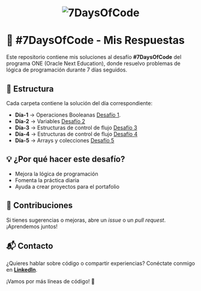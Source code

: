 
# <p align="center">![7DaysOfCode](https://github.com/user-attachments/assets/f6b05689-a7f2-436b-a3bc-194a2f6a92ab)</p>
# 🚀 #7DaysOfCode - Mis Respuestas  

Este repositorio contiene mis soluciones al desafío **#7DaysOfCode** del programa ONE (Oracle Next Education), donde resuelvo problemas de lógica de programación durante 7 días seguidos.  

## 📂 Estructura  
Cada carpeta contiene la solución del día correspondiente:  

- **Día-1** → Operaciones Booleanas [Desafío 1](Dia%20%231%20-Operaciones%20Booleanas/reto1.md).
- **Día-2** → Variables [Desafío 2](Dia%20%232%20-Variables/reto2.md)
- **Día-3** → Estructuras de control de flujo [Desafío 3](Dia%20%233%20-%20Estructuras%20de%20control%20de%20flujo/reto3.md)
- **Día-4** → Estructuras de control de flujo [Desafío 4](Dia%20%234%20-%20Mas%20loops%20y%20randomización/reto4.md)
- **Día-5** → Arrays y colecciones [Desafío 5](Dia%235%20-%20Arrays%20y%20colecciones/reto5.md)


## 💡 ¿Por qué hacer este desafío?  
- Mejora la lógica de programación  
- Fomenta la práctica diaria  
- Ayuda a crear proyectos para el portafolio  

## 🤝 Contribuciones  
Si tienes sugerencias o mejoras, abre un _issue_ o un _pull request_. ¡Aprendemos juntos!  

## 📬 Contacto  
¿Quieres hablar sobre código o compartir experiencias? Conéctate conmigo en **[LinkedIn](https://www.linkedin.com/in/gustavoed4/)**.  

¡Vamos por más líneas de código! 🚀
